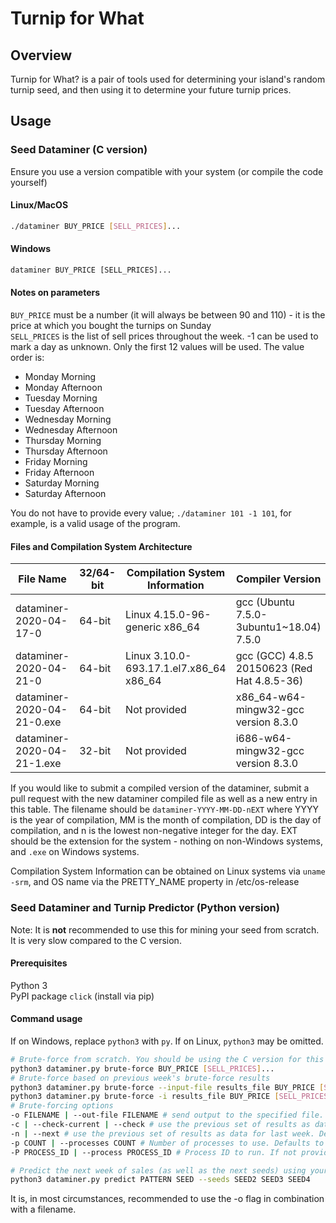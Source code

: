 # Turnip for What

## Overview

Turnip for What? is a pair of tools used for determining your island's random turnip seed, and then using it to determine your future turnip prices.

## Usage

### Seed Dataminer (C version)

Ensure you use a version compatible with your system (or compile the code yourself)

#### Linux/MacOS

```bash
./dataminer BUY_PRICE [SELL_PRICES]...
```

#### Windows

```cmd
dataminer BUY_PRICE [SELL_PRICES]...
```

#### Notes on parameters

`BUY_PRICE` must be a number (it will always be between 90 and 110) - it is the price at which you bought the turnips on Sunday  
`SELL_PRICES` is the list of sell prices throughout the week. -1 can be used to mark a day as unknown. Only the first 12 values will be used. The value order is:

- Monday Morning
- Monday Afternoon
- Tuesday Morning
- Tuesday Afternoon
- Wednesday Morning
- Wednesday Afternoon
- Thursday Morning
- Thursday Afternoon
- Friday Morning
- Friday Afternoon
- Saturday Morning
- Saturday Afternoon

You do not have to provide every value; `./dataminer 101 -1 101`, for example, is a valid usage of the program.

#### Files and Compilation System Architecture

| File Name | 32/64-bit | Compilation System Information | Compiler Version | LibC version | OS Name |
| --------- | ----------------------------------------------- | --- | --- | --- | --- |
| dataminer-2020-04-17-0 | 64-bit | Linux 4.15.0-96-generic x86_64 | gcc (Ubuntu 7.5.0-3ubuntu1~18.04) 7.5.0 | 2.27-3ubuntu | Ubuntu 18.04.4 LTS |
| dataminer-2020-04-21-0 | 64-bit | Linux 3.10.0-693.17.1.el7.x86_64 x86_64 | gcc (GCC) 4.8.5 20150623 (Red Hat 4.8.5-36) | glibc-2.17-260.el7_6.5.x86_64 | CentOS Linux 7 (Core) |
| dataminer-2020-04-21-0.exe | 64-bit | Not provided | x86_64-w64-mingw32-gcc version 8.3.0 | Not provided | Fedora 30
| dataminer-2020-04-21-1.exe | 32-bit | Not provided | i686-w64-mingw32-gcc version 8.3.0 | Not provided | Fedora 30

If you would like to submit a compiled version of the dataminer, submit a pull request with the new dataminer compiled file as well as a new entry in this table. The filename should be `dataminer-YYYY-MM-DD-nEXT` where YYYY is the year of compilation, MM is the month of compilation, DD is the day of compilation, and n is the lowest non-negative integer for the day. EXT should be the extension for the system - nothing on non-Windows systems, and `.exe` on Windows systems.

Compilation System Information can be obtained on Linux systems via `uname -srm`, and OS name via the PRETTY_NAME property in /etc/os-release

### Seed Dataminer and Turnip Predictor (Python version)

Note: It is **not** recommended to use this for mining your seed from scratch. It is very slow compared to the C version.

#### Prerequisites

Python 3  
PyPI package `click` (install via pip)

#### Command usage

If on Windows, replace `python3` with `py`. If on Linux, `python3` may be omitted.

```bash
# Brute-force from scratch. You should be using the C version for this
python3 dataminer.py brute-force BUY_PRICE [SELL_PRICES]...
# Brute-force based on previous week's brute-force results
python3 dataminer.py brute-force --input-file results_file BUY_PRICE [SELL_PRICES]...
python3 dataminer.py brute-force -i results_file BUY_PRICE [SELL_PRICES]...
# Brute-forcing options
-o FILENAME | --out-file FILENAME # send output to the specified file. STDOUT by default
-c | --check-current | --check # use the previous set of results as data for the current week (e.g. to narrow down results based on new data). Opposite of -n | --next. Requires -i | --in-file
-n | --next # use the previous set of results as data for last week. Default mode. Opposite of -c | --check-current | --check
-p COUNT | --processes COUNT # Number of processes to use. Defaults to 1. Disables progress bars if you do not provide -P | --process
-P PROCESS_ID | --process PROCESS_ID # Process ID to run. If not provided, runs all processes. If provided an invalid process ID, runs no processes.

# Predict the next week of sales (as well as the next seeds) using your previous pattern and previous seeds (or single-seed, if you know it)
python3 dataminer.py predict PATTERN SEED --seeds SEED2 SEED3 SEED4
```

It is, in most circumstances, recommended to use the -o flag in combination with a filename.
